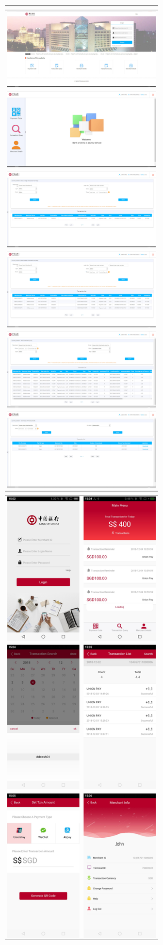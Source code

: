 
---

|  |
| :--- |
| ![](/assets/xinjiaposhanghu/1.jpg) |
|  |
| ![](/assets/xinjiaposhanghu/2.jpg) |
|  |
| ![](/assets/xinjiaposhanghu/3.jpg) |
|  |
| ![](/assets/xinjiaposhanghu/4.jpg) |
|  |
| ![](/assets/xinjiaposhanghu/5.jpg) |
|  |
| ![](/assets/xinjiaposhanghu/6.jpg) |
|  |

|  |  |
| :--- | :--- |
| ![](/assets/xinjiaposhanghu/m-1.jpg) | ![](/assets/xinjiaposhanghu/m-2.jpg) |
|  |  |
| ![](/assets/xinjiaposhanghu/m-3.jpg) | ![](/assets/xinjiaposhanghu/m-4.jpg) |
|  |  |
| ![](/assets/xinjiaposhanghu/m-7.jpg) | ![](/assets/xinjiaposhanghu/m-8.jpg) |



